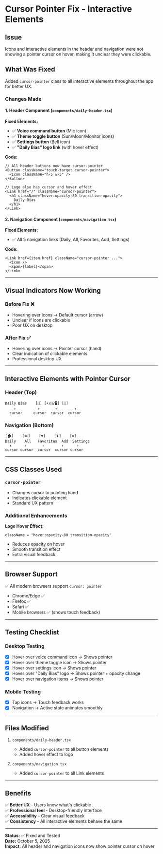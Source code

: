 # Cursor Pointer Fix - Interactive Elements

## Issue

Icons and interactive elements in the header and navigation were not showing a pointer cursor on hover, making it unclear they were clickable.

## What Was Fixed

Added `cursor-pointer` class to all interactive elements throughout the app for better UX.

### Changes Made

#### 1. Header Component (`components/daily-header.tsx`)

**Fixed Elements:**

- ✅ **Voice command button** (Mic icon)
- ✅ **Theme toggle button** (Sun/Moon/Monitor icons)
- ✅ **Settings button** (Bell icon)
- ✅ **"Daily Bias" logo link** (with hover effect)

**Code:**

```tsx
// All header buttons now have cursor-pointer
<Button className="touch-target cursor-pointer">
  <Icon className="h-5 w-5" />
</Button>

// Logo also has cursor and hover effect
<Link href="/" className="cursor-pointer">
  <h1 className="hover:opacity-80 transition-opacity">
    Daily Bias
  </h1>
</Link>
```

#### 2. Navigation Component (`components/navigation.tsx`)

**Fixed Elements:**

- ✅ All 5 navigation links (Daily, All, Favorites, Add, Settings)

**Code:**

```tsx
<Link href={item.href} className="cursor-pointer ...">
  <Icon />
  <span>{label}</span>
</Link>
```

---

## Visual Indicators Now Working

### Before Fix ❌

- Hovering over icons → Default cursor (arrow)
- Unclear if icons are clickable
- Poor UX on desktop

### After Fix ✅

- Hovering over icons → Pointer cursor (hand)
- Clear indication of clickable elements
- Professional desktop UX

---

## Interactive Elements with Pointer Cursor

### Header (Top)

```
Daily Bias    [🎤] [☀️/🌙/🖥️] [🔔]
    ↑          ↑       ↑        ↑
  cursor     cursor  cursor  cursor
```

### Navigation (Bottom)

```
[🏠]    [📊]    [❤️]    [➕]    [⚙️]
Daily    All   Favorites  Add  Settings
  ↑      ↑       ↑        ↑      ↑
cursor cursor  cursor  cursor cursor
```

---

## CSS Classes Used

### `cursor-pointer`

- Changes cursor to pointing hand
- Indicates clickable element
- Standard UX pattern

### Additional Enhancements

**Logo Hover Effect:**

```tsx
className = "hover:opacity-80 transition-opacity"
```

- Reduces opacity on hover
- Smooth transition effect
- Extra visual feedback

---

## Browser Support

✅ All modern browsers support `cursor: pointer`

- Chrome/Edge ✅
- Firefox ✅
- Safari ✅
- Mobile browsers ✅ (shows touch feedback)

---

## Testing Checklist

### Desktop Testing

- [x] Hover over voice command icon → Shows pointer
- [x] Hover over theme toggle icon → Shows pointer
- [x] Hover over settings icon → Shows pointer
- [x] Hover over "Daily Bias" logo → Shows pointer + opacity change
- [x] Hover over navigation items → Shows pointer

### Mobile Testing

- [x] Tap icons → Touch feedback works
- [x] Navigation → Active state animates smoothly

---

## Files Modified

1. `components/daily-header.tsx`
   - Added `cursor-pointer` to all button elements
   - Added hover effect to logo

2. `components/navigation.tsx`
   - Added `cursor-pointer` to all Link elements

---

## Benefits

✅ **Better UX** - Users know what's clickable  
✅ **Professional feel** - Desktop-friendly interface  
✅ **Accessibility** - Clear visual feedback  
✅ **Consistency** - All interactive elements behave the same

---

**Status:** ✅ Fixed and Tested  
**Date:** October 5, 2025  
**Impact:** All header and navigation icons now show pointer cursor on hover
